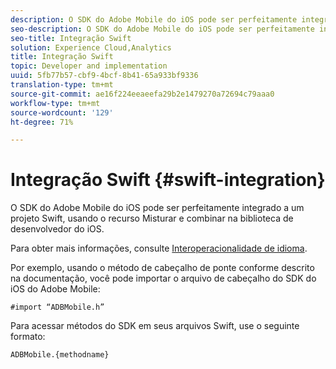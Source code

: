 ```yaml
---
description: O SDK do Adobe Mobile do iOS pode ser perfeitamente integrado a um projeto Swift, usando o recurso Misturar e combinar na biblioteca de desenvolvedor do iOS.
seo-description: O SDK do Adobe Mobile do iOS pode ser perfeitamente integrado a um projeto Swift, usando o recurso Misturar e combinar na biblioteca de desenvolvedor do iOS.
seo-title: Integração Swift
solution: Experience Cloud,Analytics
title: Integração Swift
topic: Developer and implementation
uuid: 5fb77b57-cbf9-4bcf-8b41-65a933bf9336
translation-type: tm+mt
source-git-commit: ae16f224eeaeefa29b2e1479270a72694c79aaa0
workflow-type: tm+mt
source-wordcount: '129'
ht-degree: 71%

---
```



# Integração Swift {#swift-integration}

O SDK do Adobe Mobile do iOS pode ser perfeitamente integrado a um projeto Swift, usando o recurso Misturar e combinar na biblioteca de desenvolvedor do iOS.

Para obter mais informações, consulte [Interoperacionalidade de idioma](https://developer.apple.com/documentation/swift#2984801.html).

Por exemplo, usando o método de cabeçalho de ponte conforme descrito na documentação, você pode importar o arquivo de cabeçalho do SDK do iOS do Adobe Mobile:

```
#import “ADBMobile.h”
```

Para acessar métodos do SDK em seus arquivos Swift, use o seguinte formato:

```
ADBMobile.{methodname}
```


